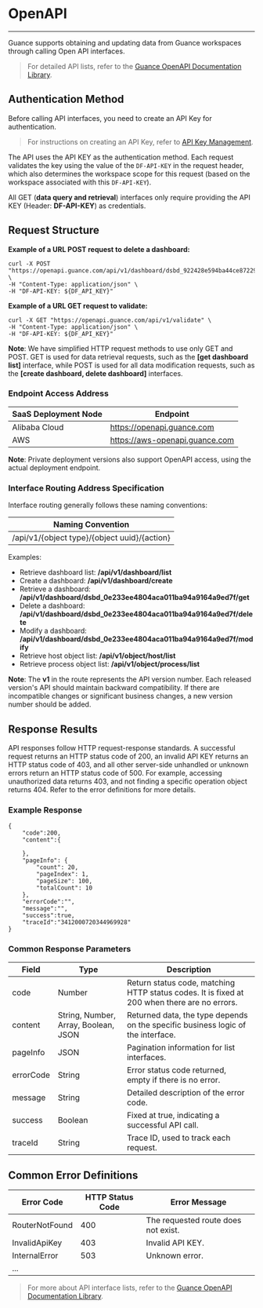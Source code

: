 # OpenAPI
---

Guance supports obtaining and updating data from Guance workspaces through calling Open API interfaces.

> For detailed API lists, refer to the [Guance OpenAPI Documentation Library](../../open-api/index.md).


## Authentication Method

Before calling API interfaces, you need to create an API Key for authentication.

> For instructions on creating an API Key, refer to [API Key Management](../../management/api-key/index.md).

The API uses the API KEY as the authentication method. Each request validates the key using the value of the `DF-API-KEY` in the request header, which also determines the workspace scope for this request (based on the workspace associated with this `DF-API-KEY`).

All GET (**data query and retrieval**) interfaces only require providing the API KEY (Header: **DF-API-KEY**) as credentials.


## Request Structure

**Example of a URL POST request to delete a dashboard:**

```
curl -X POST "https://openapi.guance.com/api/v1/dashboard/dsbd_922428e594ba44ce87229b8ca3007a90/delete" \
-H "Content-Type: application/json" \
-H "DF-API-KEY: ${DF_API_KEY}"
```

**Example of a URL GET request to validate:**

```
curl -X GET "https://openapi.guance.com/api/v1/validate" \
-H "Content-Type: application/json" \
-H "DF-API-KEY: ${DF_API_KEY}"
```

**Note**: We have simplified HTTP request methods to use only GET and POST. GET is used for data retrieval requests, such as the **[get dashboard list]** interface, while POST is used for all data modification requests, such as the **[create dashboard, delete dashboard]** interfaces.

### Endpoint Access Address

| **SaaS Deployment Node** | **Endpoint** |
| --- | --- |
| Alibaba Cloud | https://openapi.guance.com |
| AWS | https://aws-openapi.guance.com |

**Note**: Private deployment versions also support OpenAPI access, using the actual deployment endpoint.

### Interface Routing Address Specification

Interface routing generally follows these naming conventions:

| Naming Convention |
| --- |
| /api/v1/{object type}/{object uuid}/{action} |

Examples:

- Retrieve dashboard list: **/api/v1/dashboard/list**
- Create a dashboard: **/api/v1/dashboard/create**
- Retrieve a dashboard: **/api/v1/dashboard/dsbd_0e233ee4804aca011ba94a9164a9ed7f/get**
- Delete a dashboard: **/api/v1/dashboard/dsbd_0e233ee4804aca011ba94a9164a9ed7f/delete**
- Modify a dashboard: **/api/v1/dashboard/dsbd_0e233ee4804aca011ba94a9164a9ed7f/modify**
- Retrieve host object list: **/api/v1/object/host/list**
- Retrieve process object list: **/api/v1/object/process/list**

**Note**: The **v1** in the route represents the API version number. Each released version's API should maintain backward compatibility. If there are incompatible changes or significant business changes, a new version number should be added.

## Response Results

API responses follow HTTP request-response standards. A successful request returns an HTTP status code of 200, an invalid API KEY returns an HTTP status code of 403, and all other server-side unhandled or unknown errors return an HTTP status code of 500. For example, accessing unauthorized data returns 403, and not finding a specific operation object returns 404. Refer to the error definitions for more details.

### Example Response

```
{
    "code":200,
    "content":{
 
    },
    "pageInfo": {
        "count": 20,
        "pageIndex": 1,
        "pageSize": 100,
        "totalCount": 10
    },
    "errorCode":"",
    "message":"",
    "success":true,
    "traceId":"3412000720344969928"
}
```

### Common Response Parameters

| **Field** | **Type** | **Description** |
| --- | --- | --- |
| code | Number | Return status code, matching HTTP status codes. It is fixed at 200 when there are no errors. |
| content | String, Number, Array, Boolean, JSON | Returned data, the type depends on the specific business logic of the interface. |
| pageInfo | JSON | Pagination information for list interfaces. |
| errorCode | String | Error status code returned, empty if there is no error. |
| message | String | Detailed description of the error code. |
| success | Boolean | Fixed at true, indicating a successful API call. |
| traceId | String | Trace ID, used to track each request. |


## Common Error Definitions

| **Error Code** | **HTTP Status Code** | **Error Message** |
| --- | --- | --- |
| RouterNotFound | 400 | The requested route does not exist. |
| InvalidApiKey | 403 | Invalid API KEY. |
| InternalError | 503 | Unknown error. |
| ... |  |  |

> For more about API interface lists, refer to the [Guance OpenAPI Documentation Library](../../open-api/index.md).